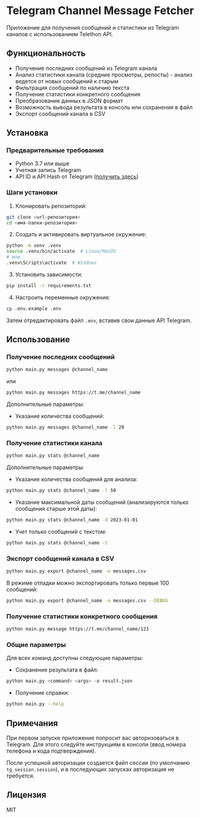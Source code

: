 # Telegram Channel Message Fetcher

Приложение для получения сообщений и статистики из Telegram каналов с использованием Telethon API.

## Функциональность

- Получение последних сообщений из Telegram канала
- Анализ статистики канала (средние просмотры, репосты) - анализ ведется от новых сообщений к старым
- Фильтрация сообщений по наличию текста
- Получение статистики конкретного сообщения
- Преобразование данных в JSON формат
- Возможность вывода результата в консоль или сохранения в файл
- Экспорт сообщений канала в CSV

## Установка

### Предварительные требования

- Python 3.7 или выше
- Учетная запись Telegram
- API ID и API Hash от Telegram ([получить здесь](https://my.telegram.org/apps))

### Шаги установки

1. Клонировать репозиторий:
```bash
git clone <url-репозитория>
cd <имя-папки-репозитория>
```

2. Создать и активировать виртуальное окружение:
```bash
python -m venv .venv
source .venv/bin/activate  # Linux/MacOS
# или
.venv\Scripts\activate  # Windows
```

3. Установить зависимости:
```bash
pip install -r requirements.txt
```

4. Настроить переменные окружения:
```bash
cp .env.example .env
```
Затем отредактировать файл `.env`, вставив свои данные API Telegram.

## Использование

### Получение последних сообщений

```bash
python main.py messages @channel_name
```

или

```bash
python main.py messages https://t.me/channel_name
```

Дополнительные параметры:
- Указание количества сообщений:
```bash
python main.py messages @channel_name -l 20
```

### Получение статистики канала

```bash
python main.py stats @channel_name
```

Дополнительные параметры:
- Указание количества сообщений для анализа:
```bash
python main.py stats @channel_name -l 50
```
- Указание максимальной даты сообщений (анализируются только сообщения старше этой даты):
```bash
python main.py stats @channel_name -d 2023-01-01
```
- Учет только сообщений с текстом:
```bash
python main.py stats @channel_name -t
```

### Экспорт сообщений канала в CSV

```bash
python main.py export @channel_name -o messages.csv
```

В режиме отладки можно экспортировать только первые 100 сообщений:

```bash
python main.py export @channel_name -o messages.csv --DEBUG
```

### Получение статистики конкретного сообщения

```bash
python main.py message https://t.me/channel_name/123
```

### Общие параметры

Для всех команд доступны следующие параметры:
- Сохранение результата в файл:
```bash
python main.py <command> <args> -o result.json
```

- Получение справки:
```bash
python main.py --help
```

## Примечания

При первом запуске приложение попросит вас авторизоваться в Telegram. Для этого следуйте инструкциям в консоли (ввод номера телефона и кода подтверждения).

После успешной авторизации создается файл сессии (по умолчанию `tg_session.session`), и в последующих запусках авторизация не требуется.

## Лицензия

MIT 